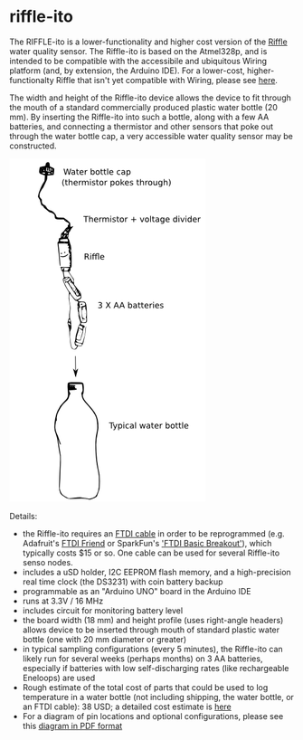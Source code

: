 riffle-ito
=========

The RIFFLE-ito is a lower-functionality and higher cost version of the [Riffle](http://publiclab.org/wiki/riffle) water quality sensor. The Riffle-ito is based on the Atmel328p, and is intended to be compatible with the accessibile and ubiquitous Wiring platform (and, by extension, the Arduino IDE). For a lower-cost, higher-functionalty Riffle that isn't yet compatible with Wiring, please see [here](https://github.com/bgamari/riffle). 

The width and height of the Riffle-ito device allows the device to fit through the mouth of a standard commercially produced plastic water bottle (20 mm). By inserting the Riffle-ito into such a bottle, along with a few AA batteries, and connecting a thermistor and other sensors that poke out through the water bottle cap, a very accessible water quality sensor may be constructed. 

![Alt text](https://raw.githubusercontent.com/p-v-o-s/riffle328/master/RiffleInBottle.png "Optional title")

Details:

- the Riffle-ito requires an [FTDI cable](https://www.adafruit.com/products/284) in order to be reprogrammed (e.g. Adafruit's [FTDI Friend](https://www.adafruit.com/products/284) or SparkFun's ['FTDI Basic Breakout'](https://www.sparkfun.com/products/9716)), which typically costs $15 or so. One cable can be used for several Riffle-ito senso nodes.
- includes a uSD holder, I2C EEPROM flash memory, and a high-precision real time clock (the DS3231) with coin battery backup
- programmable as an "Arduino UNO" board in the Arduino IDE
- runs at 3.3V / 16 MHz
- includes circuit for monitoring battery level
- the board width (18 mm) and height profile (uses right-angle headers) allows device to be inserted through mouth of standard plastic water bottle (one with 20 mm diameter or greater)
- in typical sampling configurations (every 5 minutes), the Riffle-ito can likely run for several weeks (perhaps months) on 3 AA batteries, especially if batteries with low self-discharging rates (like rechargeable Eneloops) are used
- Rough estimate of the total cost of parts that could be used to log temperature in a water bottle (not including shipping, the water bottle, or an FTDI cable): 38 USD;  a detailed cost estimate is [here](https://docs.google.com/spreadsheets/d/1v0O8HmP8-q_kPunHILv5Io3zThpqvPBZZoY3aYnxRDc/edit#gid=0)
- For a diagram of pin locations and optional configurations, please see this [diagram in PDF format](https://github.com/p-v-o-s/riffle328/blob/master/riffleUsage.pdf)
